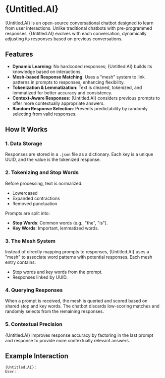 # {Untitled.AI}

{Untitled.AI} is an open-source conversational chatbot designed to learn from user interactions. Unlike traditional chatbots with pre-programmed responses, {Untitled.AI} evolves with each conversation, dynamically adjusting its responses based on previous conversations.

## Features
- **Dynamic Learning**: No hardcoded responses; {Untitled.AI} builds its knowledge based on interactions.
- **Mesh-based Response Matching**: Uses a "mesh" system to link patterns in prompts to responses, enhancing flexibility.
- **Tokenization & Lemmatization**: Text is cleaned, tokenized, and lemmatized for better accuracy and consistency.
- **Context-Aware Responses**: {Untitled.AI} considers previous prompts to offer more contextually appropriate answers.
- **Random Response Selection**: Prevents predictability by randomly selecting from valid responses.

## How It Works

### 1. Data Storage
Responses are stored in a `.json` file as a dictionary. Each key is a unique UUID, and the value is the tokenized response.

### 2. Tokenizing and Stop Words
Before processing, text is normalized:
- Lowercased
- Expanded contractions
- Removed punctuation

Prompts are split into:
- **Stop Words**: Common words (e.g., "the", "is").
- **Key Words**: Important, lemmatized words.

### 3. The Mesh System
Instead of directly mapping prompts to responses, {Untitled.AI} uses a "mesh" to associate word patterns with potential responses. Each mesh entry contains:
- Stop words and key words from the prompt.
- Responses linked by UUID.

### 4. Querying Responses
When a prompt is received, the mesh is queried and scored based on shared stop and key words. The chatbot discards low-scoring matches and randomly selects from the remaining responses.

### 5. Contextual Precision
{Untitled.AI} improves response accuracy by factoring in the last prompt and response to provide more contextually relevant answers.

## Example Interaction

```plaintext
{Untitled.AI}: 
User:

